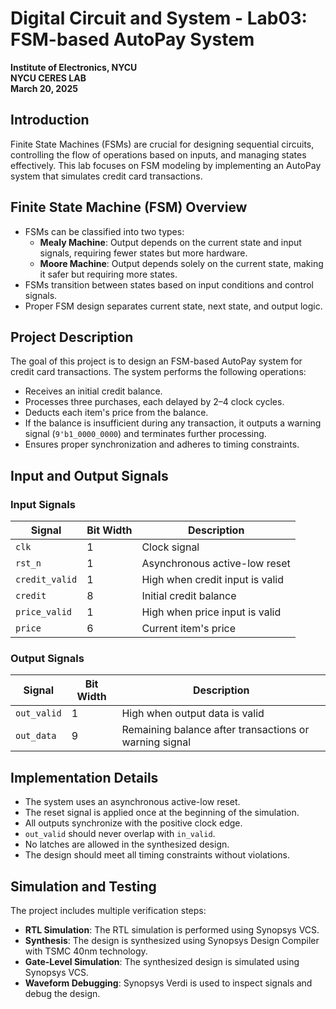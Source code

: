 # Digital Circuit and System - Lab03: FSM-based AutoPay System

**Institute of Electronics, NYCU**  
**NYCU CERES LAB**  
**March 20, 2025**  

## Introduction
Finite State Machines (FSMs) are crucial for designing sequential circuits, controlling the flow of operations based on inputs, and managing states effectively. This lab focuses on FSM modeling by implementing an AutoPay system that simulates credit card transactions.

## Finite State Machine (FSM) Overview
- FSMs can be classified into two types:
  - **Mealy Machine**: Output depends on the current state and input signals, requiring fewer states but more hardware.
  - **Moore Machine**: Output depends solely on the current state, making it safer but requiring more states.
- FSMs transition between states based on input conditions and control signals.
- Proper FSM design separates current state, next state, and output logic.

## Project Description
The goal of this project is to design an FSM-based AutoPay system for credit card transactions. The system performs the following operations:
- Receives an initial credit balance.
- Processes three purchases, each delayed by 2–4 clock cycles.
- Deducts each item's price from the balance.
- If the balance is insufficient during any transaction, it outputs a warning signal (`9'b1_0000_0000`) and terminates further processing.
- Ensures proper synchronization and adheres to timing constraints.

## Input and Output Signals
### Input Signals
| Signal         | Bit Width | Description                           |
|--------------|----------|---------------------------------|
| `clk`        | 1        | Clock signal                    |
| `rst_n`      | 1        | Asynchronous active-low reset   |
| `credit_valid` | 1      | High when credit input is valid |
| `credit`     | 8        | Initial credit balance          |
| `price_valid` | 1      | High when price input is valid  |
| `price`      | 6        | Current item's price            |

### Output Signals
| Signal         | Bit Width | Description                                      |
|--------------|----------|------------------------------------------------|
| `out_valid`  | 1        | High when output data is valid                  |
| `out_data`   | 9        | Remaining balance after transactions or warning signal |

## Implementation Details
- The system uses an asynchronous active-low reset.
- The reset signal is applied once at the beginning of the simulation.
- All outputs synchronize with the positive clock edge.
- `out_valid` should never overlap with `in_valid`.
- No latches are allowed in the synthesized design.
- The design should meet all timing constraints without violations.

## Simulation and Testing
The project includes multiple verification steps:
- **RTL Simulation**: The RTL simulation is performed using Synopsys VCS.
- **Synthesis**: The design is synthesized using Synopsys Design Compiler with TSMC 40nm technology.
- **Gate-Level Simulation**: The synthesized design is simulated using Synopsys VCS.
- **Waveform Debugging**: Synopsys Verdi is used to inspect signals and debug the design.
